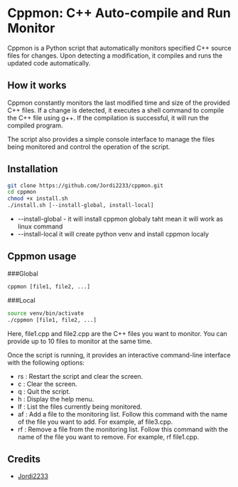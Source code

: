 # Cppmon: C++ Auto-compile and Run Monitor

Cppmon is a Python script that automatically monitors specified C++ source files for changes. Upon detecting a modification, it compiles and runs the updated code automatically. 

## How it works

Cppmon constantly monitors the last modified time and size of the provided C++ files. If a change is detected, it executes a shell command to compile the C++ file using g++. If the compilation is successful, it will run the compiled program.

The script also provides a simple console interface to manage the files being monitored and control the operation of the script.

## Installation

``` bash
git clone https://github.com/Jordi2233/cppmon.git
cd cppmon
chmod +x install.sh
./install.sh [--install-global, install-local]
```
* --install-global - it will install cppmon globaly taht mean it will work as linux command
* --install-local it will create python venv and install cppmon localy

## Cppmon usage

###Global

``` bash
cppmon [file1, file2, ...]
```

###Local
``` bash
source venv/bin/activate
./cppmon [file1, file2, ...]
```

Here, file1.cpp and file2.cpp are the C++ files you want to monitor. You can provide up to 10 files to monitor at the same time.

Once the script is running, it provides an interactive command-line interface with the following options:

* rs : Restart the script and clear the screen.
* c : Clear the screen.
* q : Quit the script.
* h : Display the help menu.
* lf : List the files currently being monitored.
* af : Add a file to the monitoring list. Follow this command with the name of the file you want to add. For example, af file3.cpp.
* rf : Remove a file from the monitoring list. Follow this command with the name of the file you want to remove. For example, rf file1.cpp.

## Credits
- [Jordi2233](https://github.com/Jordi2233)
